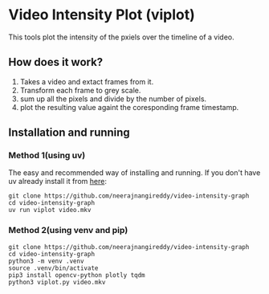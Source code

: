 # Video Intensity Plot (viplot)
This tools plot the intensity of the pxiels over the timeline of a video.

## How does it work?
1) Takes a video and extact frames from it.
2) Transform each frame to grey scale.
3) sum up all the pixels and divide by the number of pixels.
4) plot the resulting value againt the coresponding frame timestamp.


## Installation and running
### Method 1(using uv)
The easy and recommended way of installing and running.
If you don't have uv already install it from [here](https://docs.astral.sh/uv/getting-started/installation/):
```
git clone https://github.com/neerajnangireddy/video-intensity-graph
cd video-intensity-graph
uv run viplot video.mkv
```

### Method 2(using venv and pip)
```
git clone https://github.com/neerajnangireddy/video-intensity-graph
cd video-intensity-graph
python3 -m venv .venv
source .venv/bin/activate
pip3 install opencv-python plotly tqdm
python3 viplot.py video.mkv
```



